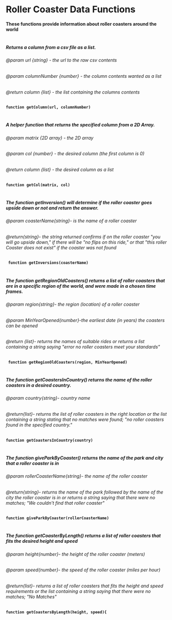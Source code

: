 # Roller Coaster Data Functions
#### These functions provide information about roller coasters around the world

#
##### Returns a column from a csv file as a list.
###### @param url {string} - the url to the raw csv contents
###### @param columnNumber {number} - the column contents wanted as a list 
###### @return column {list} - the list containing the columns contents
**`function getColumn(url, columnNumber)`**
#

##### A helper function that returns the specified column from a 2D Array.
###### @param matrix {2D array} - the 2D array
###### @param col {number} - the desired column (the first column is 0)
###### @return column {list} - the desired column as a list
**`function getCol(matrix, col)`**
# 

##### The function getInversion() will determine if the roller coaster goes upside down or not and return the answer.
###### @param coasterName{string}- is the name of a roller coaster
######  @return{string}- the string returned confirms if on the roller coaster "you will go upside down," if there will be "no flips on this ride," or that "this roller Coaster does not exist" if the coaster was not found
**` function getInversions(coasterName)`** 
# 

    
##### The function getRegionOldCoasters() returns a list of roller coasters that are in a specific region of the world, and were made in a chosen time frames.
###### @param region{string}- the region (location) of a roller coaster
###### @param MinYearOpened{number}-the earliest date (in years) the coasters can be opened
###### @return {list}- returns the names of suitable rides or returns a list containing a string saying "error no roller coasters meet your standards"
**` function getRegionOldCoasters(region, MinYearOpened)`** 
#

##### The function getCoastersInCountry() returns the name of the roller coasters in a desired country.
###### @param country{string}- country name
###### @return{list}- returns the list of roller coasters in the right location or the list containing a string stating that no matches were found; "no roller coasters found in the specified country."
**`function getCoastersInCountry(country)`** 
#


##### The function giveParkByCoaster() returns the name of the park and city that a roller coaster is in
###### @param rollerCoasterName{string}- the name of the roller coaster
###### @return{string}- returns the name of the park followed by the name of the city the roller coaster is in or returns  a string saying that there were no matches; "We couldn't find that roller coaster"
**`function giveParkByCoaster(rollerCoasterName)`**
#



##### The function getCoasterByLength() returns a list of roller coasters that fits the desired height and speed
###### @param height{number}- the height of the roller coaster (meters)
###### @param speed{number}- the speed of the roller coaster (miles per hour)
###### @return{list}- returns a list of roller coasters that fits the height and speed requirements or the list containing a string saying that there were no matches; "No Matches"
**`function getCoastersByLength(height, speed){`**





